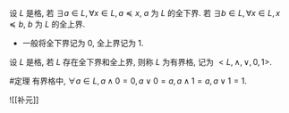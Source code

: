 设 $L$ 是格, 若 $\exists a \in L, \forall x \in L, a \preccurlyeq x$, $a$ 为 $L$ 的全下界. 若 $\exists b \in L, \forall x \in L, x \preccurlyeq b$, $b$ 为 $L$ 的全上界. 

- 一般将全下界记为 0, 全上界记为 1. 

设 $L$ 是格, 若 $L$ 存在全下界和全上界, 则称 $L$ 为有界格, 记为 $<L, \land, \lor, 0, 1>$. 

#定理 有界格中, $\forall a \in L, a\land 0 =0, a \lor 0 = a, a \land 1 = a, a \lor 1 = 1$. 

![[补元]]